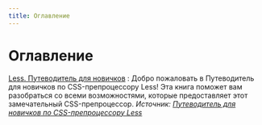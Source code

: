 ```yaml
---
title: Оглавление
---
```


# Оглавление

[Less. Путеводитель для новичков](guide/index.md)
: Добро пожаловать в Путеводитель для новичков по CSS-препроцессору Less! Эта книга поможет вам разобраться со всеми возможностями, которые предоставляет этот замечательный CSS-препроцессор. _Источник: [Путеводитель для новичков по CSS-препроцессору Less](https://mrmlnc.gitbooks.io/less-guidebook-for-beginners/content/)_
